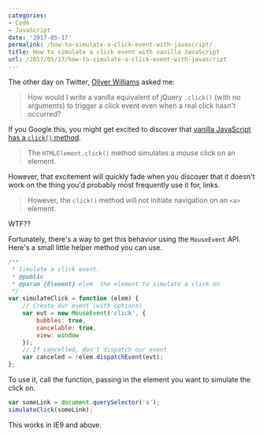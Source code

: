 ```yaml
---
categories:
- Code
- JavaScript
date: '2017-05-17'
permalink: /how-to-simulate-a-click-event-with-javascript/
title: How to simulate a click event with vanilla JavaScript
url: /2017/05/17/how-to-simulate-a-click-event-with-javascript
---
```


The other day on Twitter, [Oliver Williams](https://twitter.com/css_grid) asked me:

> How would I write a vanilla equivalent of jQuery `.click()` (with no arguments) to trigger a click event even when a real click hasn't occurred?

If you Google this, you might get excited to discover that [vanilla JavaScript has a `click()` method](https://developer.mozilla.org/en-US/docs/Web/API/HTMLElement/click).

> The `HTMLElement.click()` method simulates a mouse click on an element.

However, that excitement will quickly fade when you discover that it doesn't work on the thing you'd probably most frequently use it for, links.

> However, the `click()` method will not initiate navigation on an `<a>` element.

WTF??

Fortunately, there's a way to get this behavior using the `MouseEvent` API. Here's a small little helper method you can use.

```javascript
/**
 * Simulate a click event.
 * @public
 * @param {Element} elem  the element to simulate a click on
 */
var simulateClick = function (elem) {
	// Create our event (with options)
	var evt = new MouseEvent('click', {
		bubbles: true,
		cancelable: true,
		view: window
	});
	// If cancelled, don't dispatch our event
	var canceled = !elem.dispatchEvent(evt);
};
```

To use it, call the function, passing in the element you want to simulate the click on.

```javascript
var someLink = document.querySelector('a');
simulateClick(someLink);
```

This works in IE9 and above.